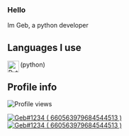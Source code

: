 ### Hello
Im Geb, a python developer

## Languages I use
<img align="left" alt="Python" width="26px" src="https://i.imgur.com/ml09ccU.png"/> (python)

## Profile info
![Profile views](https://gpvc.arturio.dev/ItzGeb)


<a href="https://discord.com/users/660563979684544513">
<img src="https://discord.c99.nl/widget/theme-1/660563979684544513.png" alt="Geb#1234 ( 660563979684544513 )"/>
</a>
<a href="https://discord.com/users/456857241593708554">
<img src="https://discord.c99.nl/widget/theme-1/456857241593708554.png" alt="Geb#1234 ( 660563979684544513 )"/>
</a>
